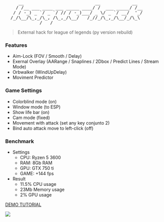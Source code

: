 <pre>
     __                           __            __  
    / /__ ___ ____ ___ _____ ____/ /  ___ _____/ /__
   / / -_) _ `/ _ `/ // / -_)___/ _ \/ _ `/ __/  '_/
  /_/\__/\_,_/\_, /\_,_/\__/   /_//_/\_,_/\__/_/\_\ 
             /___/                                  
</pre>

> External hack for league of legends (py version rebuild)

### Features
- Aim-Lock (FOV / Smooth / Delay)
- Exernal Overlay (AARange / Snaplines / 2Dbox / Predict Lines / Stream Mode)
- Orbwalker (WindUpDelay)
- Moviment Predictor

### Game Settings
-  Colorblind mode (on)
-  Window mode (to ESP)
-  Show life bar (on)
-  Cam mode (fixed)
-  Movement with attack (set any key conjunto 2)
-  Bind auto attack move to left-click (off)

### Benchmark
- Settings
  - CPU: Ryzen 5 3600
  - RAM: 8Gb RAM 
  - GPU: GTX 750 ti
  - GAME: +144 fps
- Result
  - 11.5% CPU usage
  - 23Mb Memory usage
  - 2% GPU usage

[DEMO TUTORIAL](https://youtu.be/aY9wBfSsf7c)

![](demo.gif)
